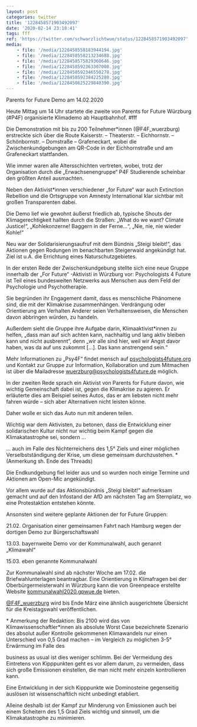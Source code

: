```yaml
---
layout: post
categories: twitter
title: '1228458571903492097'
date: '2020-02-14 23:18:41'
tags: fff
ref: 'https://twitter.com/schwarzlichtwue/status/1228458571903492097'
media:
    - file: '/media/1228458558183944194.jpg'
    - file: '/media/1228458558213234688.jpg'
    - file: '/media/1228458575829360646.jpg'
    - file: '/media/1228458592363307008.jpg'
    - file: '/media/1228458592346550278.jpg'
    - file: '/media/1228458592384225280.jpg'
    - file: '/media/1228458625229840390.jpg'
---
```

Parents for Future Demo am 14.02.2020



Heute Mittag um 14 Uhr startete die zweite von Parents for Future Würzburg (#P4F) organisierte Klimademo ab Hauptbahnhof. #fff  


Die Demonstration mit bis zu 200 Teilnehmer\*innen (@F4F_wuerzburg) erstreckte sich über die Route Kaiserstr. – Theaterstr. – Eichhornstr. – Schönbornstr. – Domstraße – Grafeneckart, wobei die Zwischenkundgebungen am QR-Code in der Eichhornstraße und am Grafeneckart stattfanden.  


Wie immer waren alle Altersschichten vertreten, wobei, trotz der Organisation durch die „Erwachsenengruppe“ P4F Studierende scheinbar den größten Anteil ausmachten.  


Neben den Aktivist\*innen verschiedener „for Future“ war auch Extinction Rebellion und die Ortsgruppe von Amnesty International klar sichtbar mit großen Transparenten dabei. 


Die Demo lief wie gewohnt äußerst friedlich ab, typische Shouts der Klimagerechtigkeit hallten durch die Straßen: „What do we want? Climate Justice!“, „Kohlekonzerne! Baggern in der Ferne…“, „Nie, nie, nie wieder Kohle!“ 


Neu war der Solidarisierungsaufruf mit dem Bündnis „Steigi bleibt!“, das Aktionen gegen Rodungen im benachbarten Steigerwald angekündigt hat. Ziel ist u.A. die Errichtung eines Naturschutzgebietes. 


In der ersten Rede der Zwischenkundgebung stellte sich eine neue Gruppe innerhalb der „For Future“ -Aktivisti in Würzburg vor: Psychologists 4 Future ist Teil eines bundesweiten Netzwerks aus Menschen aus dem Feld der Psychologie und Psychotherapie. 


Sie begründen ihr Engagement damit, dass es menschliche Phänomene sind, die mit der Klimakrise zusammenhängen. Verdrängung oder Orientierung am Verhalten Anderer seien Verhaltensweisen, die Menschen davon abbringen würden, zu handeln. 


Außerdem sieht die Gruppe ihre Aufgabe darin, Klimaaktivist\*innen zu helfen, „dass man auf sich achten kann, nachhaltig und lang aktiv bleiben kann und nicht ausbrennt“, denn „wir alle sind hier, weil wir Angst davor haben, was da auf uns zukommt […]. Das kann anstrengend sein.“ 


Mehr Informationen zu „Psy4F“ findet mensch auf [psychologists4future.org](http://psychologists4future.org) und Kontakt zur Gruppe zur Information, Kollaboration und zum Mitmachen ist über die Mailadresse wuerzburg@psychologists4future.de möglich. 


In der zweiten Rede sprach ein Aktivist von Parents for Future davon, wie wichtig Gemeinschaft dabei ist, gegen die Klimakrise zu agieren. Er erläuterte dies am Beispiel seines Autos, das er am liebsten nicht mehr fahren würde – sich aber Alternativen nicht leisten könne.  


Daher wolle er sich das Auto nun mit anderen teilen. 


Wichtig war dem Aktivisten, zu betonen, dass die Entwicklung einer solidarischen Kultur nicht nur wichtig beim Kampf gegen die Klimakatastrophe sei, sondern … 


… auch im Falle des Nichterreichens des 1,5° Ziels und einer möglichen Verselbstständigung der Krise, um diese gemeinsam durchzustehen. \* (Anmerkung sh. Ende des Threads) 


Die Endkundgebung fiel leider aus und so wurden noch einige Termine und Aktionen am Open-Mic angekündigt. 


Vor allem wurde auf das Aktionsbündnis „Steigi bleibt!“ aufmerksam gemacht und auf den Infostand der AfD am nächsten Tag am Sternplatz, wo eine Protestaktion entstehen könnte.



Ansonsten sind weitere geplante Aktionen der for Future Gruppen: 


21.02. Organisation einer gemeinsamen Fahrt nach Hamburg wegen der dortigen Demo zur Bürgerschaftswahl



13.03. bayernweite Demo vor der Kommunalwahl, auch genannt „Klimawahl“



15.03. eben genannte Kommunalwahl 


Zur Kommunalwahl sind ab nächster Woche am 17.02. die Briefwahlunterlagen beantragbar. Eine Orientierung in Klimafragen bei der Oberbürgermeisterwahl in Würzburg kann die von Greenpeace erstellte Website [kommunalwahl2020.gpwue.de](https://kommunalwahl2020.gpwue.de/) bieten. 


[@F4F_wuerzburg](https://twitter.com/F4F_wuerzburg) wird bis Ende März eine ähnlich ausgerichtete Übersicht für die Kreistagswahl veröffentlichen. 


\* Anmerkung der Redaktion: Bis 2100 wird das von Klimawissenschaftler\*innen als absolute Worst Case bezeichnete Szenario des absolut außer Kontrolle gekommenen Klimawandels nur einen Unterschied von 0,5 Grad machen – im Vergleich zu möglichen 3-5° Erwärmung im Falle des 


business as usual ist dies weniger schlimm. Bei der Vermeidung des Eintretens von Kipppunkten geht es vor allem darum, zu vermeiden, dass sich große Emissionen einstellen, die man nicht mehr einzeln kontrollieren kann. 


Eine Entwicklung in der sich Kipppunkte wie Dominosteine gegenseitig auslösen ist wissenschaftlich nicht unbedingt etabliert. 


Alleine deshalb ist der Kampf zur Minderung von Emissionen auch bei einem Scheitern des 1,5 Grad Ziels wichtig und sinnvoll, um die Klimakatastrophe zu minimieren. 

